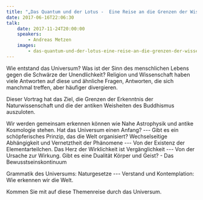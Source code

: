 ```yaml
---
title: "„Das Quantum und der Lotus -  Eine Reise an die Grenzen der Wissenschaft und Antiken Weisheiten“"
date: 2017-06-16T22:06:30
talk:
    date: 2017-11-24T20:00:00
    speakers:
        - Andreas Metzen
    images:
        - das-quantum-und-der-lotus-eine-reise-an-die-grenzen-der-wissenschaft-und-antiken-weisheiten-title.jpg
---
```

Wie entstand das Universum? Was ist der Sinn des menschlichen Lebens gegen die Schwärze der Unendlichkeit? Religion und Wissenschaft haben viele Antworten auf diese und ähnliche Fragen, Antworten, die sich manchmal treffen, aber häufiger divergieren.

Dieser Vortrag hat das Ziel, die Grenzen der Erkenntnis der Naturwissenschaft und die der antiken Weisheiten des Buddhismus auszuloten.

Wir werden gemeinsam erkennen können wie Nahe Astrophysik und antike Kosmologie stehen. Hat das Universum einen Anfang? --- Gibt es ein schöpferisches Prinzip, das die Welt organisiert? Wechselseitige Abhängigkeit und Vernetztheit der Phänomene --- Von der Existenz der Elementarteilchen. Das Herz der Wirklichkeit ist Vergänglichkeit --- Von der Ursache zur Wirkung. Gibt es eine Dualität Körper und Geist? - Das Bewusstseinskontinuum

Grammatik des Universums: Naturgesetze --- Verstand und Kontemplation: Wie erkennen wir die Welt.

Kommen Sie mit auf diese Themenreise durch das Universum.

